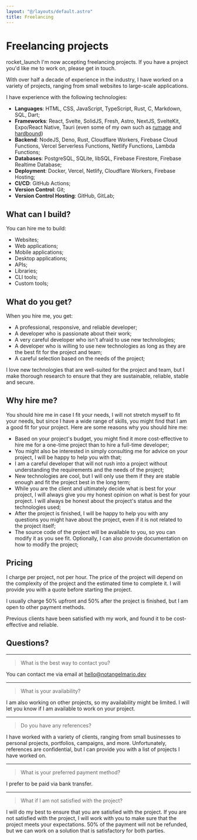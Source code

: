 ```yaml
---
layout: "@/layouts/default.astro"
title: Freelancing
---
```


# Freelancing projects

<div role="alert" class="alert alert-success">
	<span class="material-symbols-rounded"> rocket_launch </span>
	<span>
		I'm now accepting freelancing projects. If you have a project
		you'd like me to work on, please get in touch.
	</span>
</div>

With over half a decade of experience in the industry, I have worked on a variety of projects, ranging from small websites to large-scale applications.

I have experience with the following technologies:
* **Languages**: HTML, CSS, JavaScript, TypeScript, Rust, C, Markdown, SQL, Dart;
* **Frameworks**: React, Svelte, SolidJS, Fresh, Astro, NextJS, SvelteKit, Expo/React Native, Tauri (even some of my own such as [rumage](https://github.com/notangelmario/rumage) and [hardbound](https://github.com/notangelmario/hardbound))
* **Backend**: NodeJS, Deno, Rust, Cloudflare Workers, Firebase Cloud Functions, Vercel Serverless Functions, Netlify Functions, Lambda Functions;
* **Databases**: PostgreSQL, SQLite, libSQL, Firebase Firestore, Firebase Realtime Database;
* **Deployment**: Docker, Vercel, Netlify, Cloudflare Workers, Firebase Hosting;
* **CI/CD**: GitHub Actions;
* **Version Control**: Git;
* **Version Control Hosting**: GitHub, GitLab;

## What can I build?

You can hire me to build:
* Websites;
* Web applications;
* Mobile applications;
* Desktop applications;
* APIs;
* Libraries;
* CLI tools;
* Custom tools;

## What do you get?

When you hire me, you get:
* A professional, responsive, and reliable developer;
* A developer who is passionate about their work;
* A very careful developer who isn't afraid to use new technologies;
* A developer who is willing to use new technologies as long as they are the best fit for the project and team;
* A careful selection based on the needs of the project;

I love new technologies that are well-suited for the project and team, but I make thorough research to ensure that they are sustainable, reliable, stable and secure.

## Why hire me?

You should hire me in case I fit your needs, I will not stretch myself to fit your needs, but since I have a wide range of skills, you might find that I am a good fit for your project. Here are some reasons why you should hire me:

* Based on your project's budget, you might find it more cost-effective to hire me for a one-time project than to hire a full-time developer;
* You might also be interested in simply consulting me for advice on your project, I will be happy to help you with that;
* I am a careful developer that will not rush into a project without understanding the requirements and the needs of the project;
* New technologies are cool, but I will only use them if they are stable enough and fit the project best in the long term;
* While you are the client and ultimately decide what is best for your project, I will always give you my honest opinion on what is best for your project. I will always be honest about the project's status and the technologies used;
* After the project is finished, I will be happy to help you with any questions you might have about the project, even if it is not related to the project itself;
* The source code of the project will be available to you, so you can modify it as you see fit. Optionally, I can also provide documentation on how to modify the project;

## Pricing

I charge per project, not per hour. The price of the project will depend on the complexity of the project and the estimated time to complete it. I will provide you with a quote before starting the project.

I usually charge 50% upfront and 50% after the project is finished, but I am open to other payment methods.

Previous clients have been satisfied with my work, and found it to be cost-effective and reliable.

## Questions?

***

> What is the best way to contact you?

You can contact me via email at [hello@notangelmario.dev](mailto:hello@notangelmario.dev)

***

> What is your availability?

I am also working on other projects, so my availability might be limited. I will let you know if I am available to work on your project.

***

> Do you have any references?

I have worked with a variety of clients, ranging from small businesses to personal projects, portfolios, campaigns, and more. Unfortunately, references are confidential, but I can provide you with a list of projects I have worked on.

***

> What is your preferred payment method?

I prefer to be paid via bank transfer.

***

> What if I am not satisfied with the project?

I will do my best to ensure that you are satisfied with the project. If you are not satisfied with the project, I will work with you to make sure that the project meets your expectations. 50% of the payment will not be refunded, but we can work on a solution that is satisfactory for both parties.
